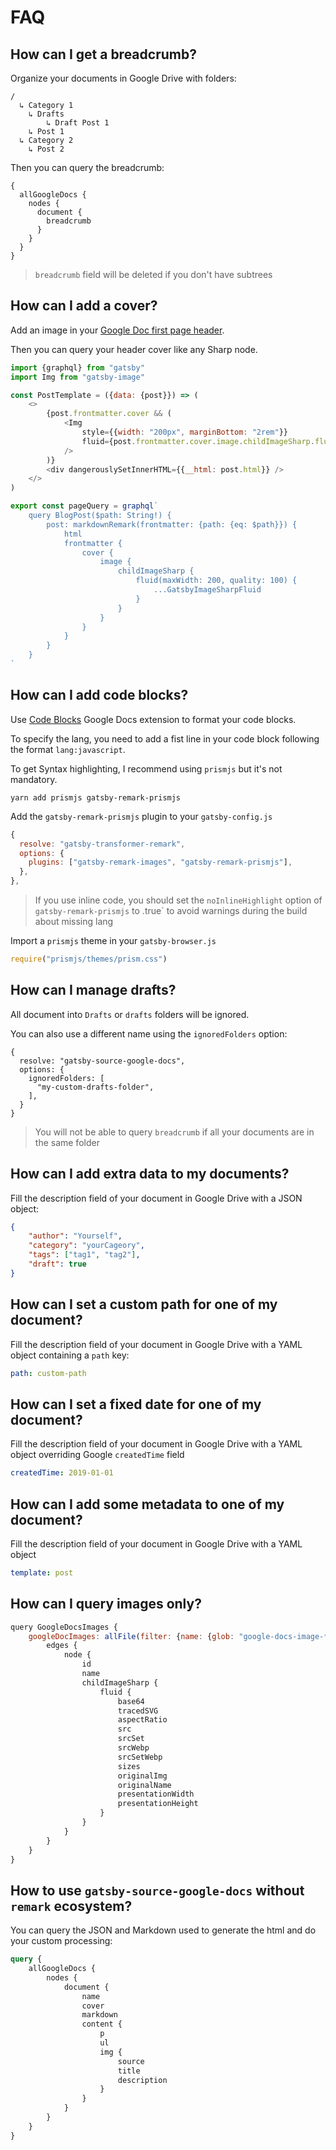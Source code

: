 # FAQ

## How can I get a breadcrumb?

Organize your documents in Google Drive with folders:

```
/
  ↳ Category 1
    ↳ Drafts
        ↳ Draft Post 1
    ↳ Post 1
  ↳ Category 2
    ↳ Post 2
```

Then you can query the breadcrumb:

```
{
  allGoogleDocs {
    nodes {
      document {
        breadcrumb
      }
    }
  }
}

```

> `breadcrumb` field will be deleted if you don't have subtrees

## How can I add a cover?

Add an image in your [Google Doc first page header](https://support.google.com/docs/answer/86629).

Then you can query your header cover like any Sharp node.

```js
import {graphql} from "gatsby"
import Img from "gatsby-image"

const PostTemplate = ({data: {post}}) => (
    <>
        {post.frontmatter.cover && (
            <Img
                style={{width: "200px", marginBottom: "2rem"}}
                fluid={post.frontmatter.cover.image.childImageSharp.fluid}
            />
        )}
        <div dangerouslySetInnerHTML={{__html: post.html}} />
    </>
)

export const pageQuery = graphql`
    query BlogPost($path: String!) {
        post: markdownRemark(frontmatter: {path: {eq: $path}}) {
            html
            frontmatter {
                cover {
                    image {
                        childImageSharp {
                            fluid(maxWidth: 200, quality: 100) {
                                ...GatsbyImageSharpFluid
                            }
                        }
                    }
                }
            }
        }
    }
`
```

## How can I add code blocks?

Use [Code Blocks](https://gsuite.google.com/marketplace/app/code_blocks/100740430168) Google Docs extension to format your code blocks.

To specify the lang, you need to add a fist line in your code block following the format `lang:javascript`.

To get Syntax highlighting, I recommend using
`prismjs` but it's not mandatory.

```
yarn add prismjs gatsby-remark-prismjs
```

Add the `gatsby-remark-prismjs` plugin to your `gatsby-config.js`

```js
{
  resolve: "gatsby-transformer-remark",
  options: {
    plugins: ["gatsby-remark-images", "gatsby-remark-prismjs"],
  },
},
```

> If you use inline code, you should set the `noInlineHighlight` option of `gatsby-remark-prismjs` to .true` to avoid warnings during the build about missing lang

Import a `prismjs` theme in your `gatsby-browser.js`

```js
require("prismjs/themes/prism.css")
```

## How can I manage drafts?

All document into `Drafts` or `drafts` folders will be ignored.

You can also use a different name using the `ignoredFolders` option:

```
{
  resolve: "gatsby-source-google-docs",
  options: {
    ignoredFolders: [
      "my-custom-drafts-folder",
    ],
  }
}
```

> You will not be able to query `breadcrumb` if all your documents are in the same folder

## How can I add extra data to my documents?

Fill the description field of your document in Google Drive with a JSON object:

```json
{
    "author": "Yourself",
    "category": "yourCageory",
    "tags": ["tag1", "tag2"],
    "draft": true
}
```

## How can I set a custom path for one of my document?

Fill the description field of your document in Google Drive with a YAML object containing a `path` key:

```yaml
path: custom-path
```

## How can I set a fixed date for one of my document?

Fill the description field of your document in Google Drive with a YAML object overriding Google `createdTime` field

```yaml
createdTime: 2019-01-01
```

## How can I add some metadata to one of my document?

Fill the description field of your document in Google Drive with a YAML object

```yaml
template: post
```

## How can I query images only?

```js
query GoogleDocsImages {
    googleDocImages: allFile(filter: {name: {glob: "google-docs-image-**"}}) {
        edges {
            node {
                id
                name
                childImageSharp {
                    fluid {
                        base64
                        tracedSVG
                        aspectRatio
                        src
                        srcSet
                        srcWebp
                        srcSetWebp
                        sizes
                        originalImg
                        originalName
                        presentationWidth
                        presentationHeight
                    }
                }
            }
        }
    }
}
```

## How to use `gatsby-source-google-docs` without `remark` ecosystem?

You can query the JSON and Markdown used to generate the html and do your custom processing:

```graphql
query {
    allGoogleDocs {
        nodes {
            document {
                name
                cover
                markdown
                content {
                    p
                    ul
                    img {
                        source
                        title
                        description
                    }
                }
            }
        }
    }
}
```
